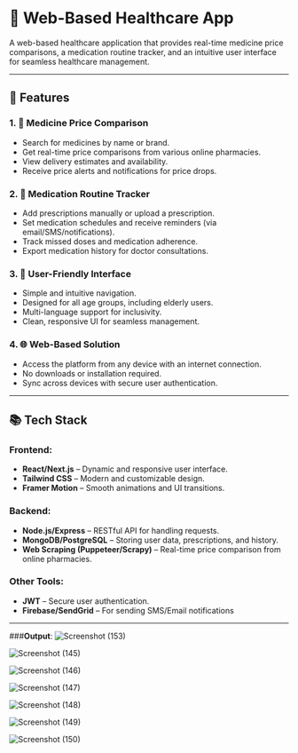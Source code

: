 # 🏥 Web-Based Healthcare App

A web-based healthcare application that provides real-time medicine price comparisons, a medication routine tracker, and an intuitive user interface for seamless healthcare management.

---

## 🚀 Features

### 1. 🧾 Medicine Price Comparison
- Search for medicines by name or brand.
- Get real-time price comparisons from various online pharmacies.
- View delivery estimates and availability.
- Receive price alerts and notifications for price drops.

### 2. 💊 Medication Routine Tracker
- Add prescriptions manually or upload a prescription.
- Set medication schedules and receive reminders (via email/SMS/notifications).
- Track missed doses and medication adherence.
- Export medication history for doctor consultations.

### 3. 🎨 User-Friendly Interface
- Simple and intuitive navigation.
- Designed for all age groups, including elderly users.
- Multi-language support for inclusivity.
- Clean, responsive UI for seamless management.

### 4. 🌐 Web-Based Solution
- Access the platform from any device with an internet connection.
- No downloads or installation required.
- Sync across devices with secure user authentication.

---

## 📚 Tech Stack

### Frontend:
- **React/Next.js** – Dynamic and responsive user interface.
- **Tailwind CSS** – Modern and customizable design.
- **Framer Motion** – Smooth animations and UI transitions.

### Backend:
- **Node.js/Express** – RESTful API for handling requests.
- **MongoDB/PostgreSQL** – Storing user data, prescriptions, and history.
- **Web Scraping (Puppeteer/Scrapy)** – Real-time price comparison from online pharmacies.

### Other Tools:
- **JWT** – Secure user authentication.
- **Firebase/SendGrid** – For sending SMS/Email notifications

---
###**Output**:
![Screenshot (153)](https://github.com/user-attachments/assets/2ad4ed1c-c2b7-473a-b399-e03ca34a3973)

![Screenshot (145)](https://github.com/user-attachments/assets/f0daa7fc-c719-4f89-9fe2-9aebc69c746a)

![Screenshot (146)](https://github.com/user-attachments/assets/9443d122-7f55-42aa-883d-e3fccde83b7f)

![Screenshot (147)](https://github.com/user-attachments/assets/e889d3f0-bbc4-49b3-a982-18a0786be897)

![Screenshot (148)](https://github.com/user-attachments/assets/4cf32e2a-e520-4682-9cc2-3f88173d336e)

![Screenshot (149)](https://github.com/user-attachments/assets/b91862f9-5fee-4676-875e-c822dde59641)

![Screenshot (150)](https://github.com/user-attachments/assets/f2996872-257a-48d7-869a-3d6ac24a53a0)









